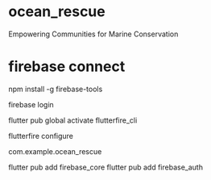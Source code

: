 # ocean_rescue

Empowering Communities for Marine Conservation

# firebase connect

npm install -g firebase-tools

firebase login

flutter pub global activate flutterfire_cli

flutterfire configure

com.example.ocean_rescue

flutter pub add firebase_core
flutter pub add firebase_auth